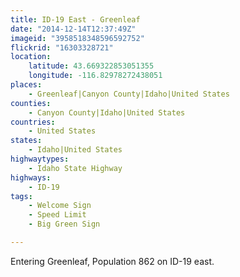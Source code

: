 ```yaml
---
title: ID-19 East - Greenleaf
date: "2014-12-14T12:37:49Z"
imageid: "3958518348596592752"
flickrid: "16303328721"
location:
    latitude: 43.669322853051355
    longitude: -116.82978272438051
places:
    - Greenleaf|Canyon County|Idaho|United States
counties:
    - Canyon County|Idaho|United States
countries:
    - United States
states:
    - Idaho|United States
highwaytypes:
    - Idaho State Highway
highways:
    - ID-19
tags:
    - Welcome Sign
    - Speed Limit
    - Big Green Sign

---
```

Entering Greenleaf, Population 862 on ID-19 east.